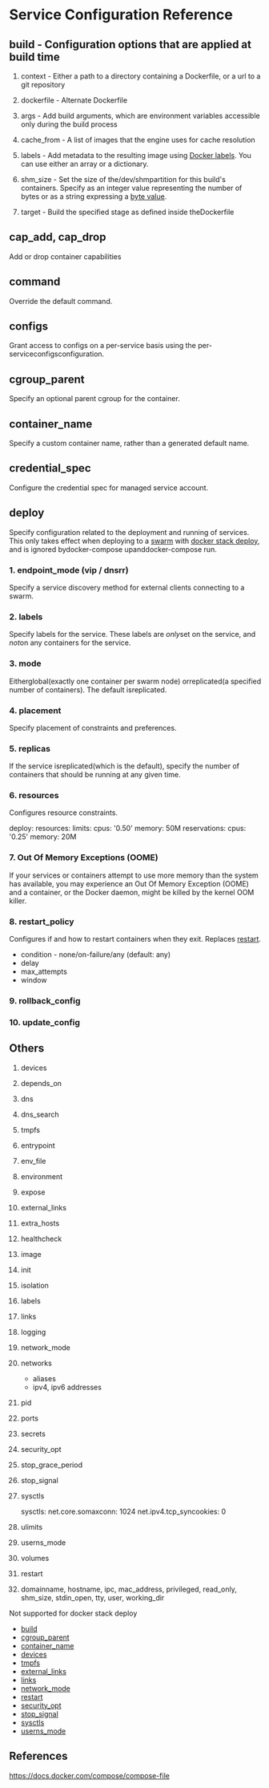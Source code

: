 # Service Configuration Reference

## build - Configuration options that are applied at build time

1. context - Either a path to a directory containing a Dockerfile, or a url to a git repository

2. dockerfile - Alternate Dockerfile

3. args - Add build arguments, which are environment variables accessible only during the build process

4. cache_from - A list of images that the engine uses for cache resolution

5. labels - Add metadata to the resulting image using [Docker labels](https://docs.docker.com/engine/userguide/labels-custom-metadata/). You can use either an array or a dictionary.

6. shm_size - Set the size of the/dev/shmpartition for this build's containers. Specify as an integer value representing the number of bytes or as a string expressing a [byte value](https://docs.docker.com/compose/compose-file/#specifying-byte-values).

7. target - Build the specified stage as defined inside theDockerfile

## cap_add, cap_drop

Add or drop container capabilities

## command

Override the default command.

## configs

Grant access to configs on a per-service basis using the per-serviceconfigsconfiguration.

## cgroup_parent

Specify an optional parent cgroup for the container.

## container_name

Specify a custom container name, rather than a generated default name.

## credential_spec

Configure the credential spec for managed service account.

## deploy

Specify configuration related to the deployment and running of services. This only takes effect when deploying to a [swarm](https://docs.docker.com/engine/swarm/) with [docker stack deploy](https://docs.docker.com/engine/reference/commandline/stack_deploy/), and is ignored bydocker-compose upanddocker-compose run.

### 1. endpoint_mode (vip / dnsrr)

Specify a service discovery method for external clients connecting to a swarm.

### 2. labels

Specify labels for the service. These labels are *only*set on the service, and *not*on any containers for the service.

### 3. mode

Eitherglobal(exactly one container per swarm node) orreplicated(a specified number of containers). The default isreplicated.

### 4. placement

Specify placement of constraints and preferences.

### 5. replicas

If the service isreplicated(which is the default), specify the number of containers that should be running at any given time.

### 6. resources

Configures resource constraints.

deploy:
resources:
limits:
cpus: '0.50'
memory: 50M
reservations:
cpus: '0.25'
memory: 20M

### 7. Out Of Memory Exceptions (OOME)

If your services or containers attempt to use more memory than the system has available, you may experience an Out Of Memory Exception (OOME) and a container, or the Docker daemon, might be killed by the kernel OOM killer.

### 8. restart_policy

Configures if and how to restart containers when they exit. Replaces [restart](https://docs.docker.com/compose/compose-file/compose-file-v2/#orig-resources).

- condition - none/on-failure/any (default: any)
- delay
- max_attempts
- window

### 9. rollback_config

### 10. update_config

## Others

1. devices
2. depends_on
3. dns
4. dns_search
5. tmpfs
6. entrypoint
7. env_file
8. environment
9. expose
10. external_links
11. extra_hosts
12. healthcheck
13. image
14. init
15. isolation
16. labels
17. links
18. logging
19. network_mode
20. networks

    - aliases
    - ipv4, ipv6 addresses

21. pid
22. ports
23. secrets
24. security_opt
25. stop_grace_period
26. stop_signal
27. sysctls

    sysctls:
    net.core.somaxconn: 1024
    net.ipv4.tcp_syncookies: 0

28. ulimits
29. userns_mode
30. volumes
31. restart
32. domainname, hostname, ipc, mac_address, privileged, read_only, shm_size, stdin_open, tty, user, working_dir

Not supported for docker stack deploy

- [build](https://docs.docker.com/compose/compose-file/#build)
- [cgroup_parent](https://docs.docker.com/compose/compose-file/#cgroup_parent)
- [container_name](https://docs.docker.com/compose/compose-file/#container_name)
- [devices](https://docs.docker.com/compose/compose-file/#devices)
- [tmpfs](https://docs.docker.com/compose/compose-file/#tmpfs)
- [external_links](https://docs.docker.com/compose/compose-file/#external_links)
- [links](https://docs.docker.com/compose/compose-file/#links)
- [network_mode](https://docs.docker.com/compose/compose-file/#network_mode)
- [restart](https://docs.docker.com/compose/compose-file/#restart)
- [security_opt](https://docs.docker.com/compose/compose-file/#security_opt)
- [stop_signal](https://docs.docker.com/compose/compose-file/#stop_signal)
- [sysctls](https://docs.docker.com/compose/compose-file/#sysctls)
- [userns_mode](https://docs.docker.com/compose/compose-file/#userns_mode)

## References

<https://docs.docker.com/compose/compose-file>
